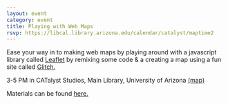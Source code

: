 ```yaml
---
layout: event
category: event
title: Playing with Web Maps
rsvp: https://libcal.library.arizona.edu/calendar/catalyst/maptime2
---
```


Ease your way in to making web maps by playing around with a javascript library called [Leaflet](https://leafletjs.com/) by remixing some code & a creating a map using a fun site called [Glitch.](https://glitch.com/)

3-5 PM in CATalyst Studios, Main Library, University of Arizona [(map)](https://maps.arizona.edu/campus360/?shareId=cffd90949e3d2b8aec3f6e9d727e66680d6c2973)

Materials can be found [here.](https://github.com/maptime/tucson/tree/gh-pages/sessions/leaflet_glitch_02-2020) 
